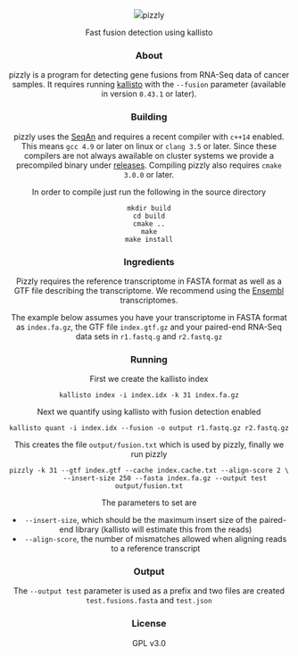 <div style="text-align:center"><img src="logo.jpg /></div>

# pizzly 

Fast fusion detection using kallisto

### About

pizzly is a program for detecting gene fusions from RNA-Seq data of cancer samples. 
It requires running [kallisto](https://pachterlab.github.io/kallisto) with the `--fusion`
parameter (available in version `0.43.1` or later). 

### Building

pizzly uses the [SeqAn](http://www.seqan.de/) and requires a recent compiler with `c++14` enabled.
This means `gcc 4.9` or later on linux or `clang 3.5` or later. Since these compilers are not always
awailable on cluster systems we provide a precompiled binary under [releases](https://github.com/pmelsted/pizzly/releases). Compiling pizzly also
requires `cmake 3.0.0` or later.

In order to compile just run the following in the source directory
```
mkdir build
cd build
cmake ..
make
make install
```

### Ingredients

Pizzly requires the reference transcriptome in FASTA format as well as a GTF file describing the transcriptome.
We recommend using the [Ensembl](http://www.ensembl.org/index.html) transcriptomes.

The example below assumes you have your transcriptome in FASTA format as `index.fa.gz`, the GTF file `index.gtf.gz` 
and your paired-end RNA-Seq data sets in `r1.fastq.g` and `r2.fastq.gz`

### Running

First we create the kallisto index

```
kallisto index -i index.idx -k 31 index.fa.gz
```

Next we quantify using kallisto with fusion detection enabled

```
kallisto quant -i index.idx --fusion -o output r1.fastq.gz r2.fastq.gz
```

This creates the file `output/fusion.txt` which is used by pizzly, finally we run pizzly

```
pizzly -k 31 --gtf index.gtf --cache index.cache.txt --align-score 2 \
        --insert-size 250 --fasta index.fa.gz --output test output/fusion.txt
```

The parameters to set are 

* `--insert-size`, which should be the maximum insert size of the paired-end library (kallisto will estimate this from the reads)
* `--align-score`, the number of mismatches allowed when aligning reads to a reference transcript


### Output

The `--output test` parameter is used as a prefix and two files are created `test.fusions.fasta` and `test.json`


### License

GPL v3.0
